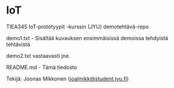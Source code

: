 # IoT
TIEA345 IoT-prototyypit -kurssin (JYU) demotehtävä-repo

demo1.txt - Sisältää kuvauksen ensimmäisissä demoissa tehdyistä tehtävistä

demo2.txt vastaavasti jne.

README.md - Tämä tiedosto

Tekijä: Joonas Mikkonen (joalmikk@student.jyu.fi)

